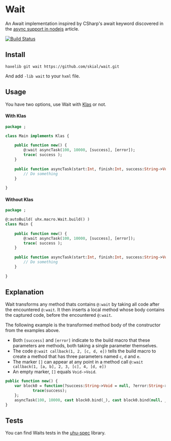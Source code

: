 Wait
====

An Await implementation inspired by CSharp's await keyword 
discovered in the [async support in nodejs](https://github.com/koush/node/wiki/"async"-support-in-node.js)
article.

[![Build Status](https://next.travis-ci.org/skial/wait.svg?branch=master)](https://next.travis-ci.org/skial/wait)

## Install

`haxelib git wait https://github.com/skial/wait.git`

And add `-lib wait` to your `hxml` file.
	
## Usage

You have two options, use Wait with [Klas](https://github.com/skial/klas/) or not.

#### With Klas

```Haxe
package ;

class Main implements Klas {
	
	public function new() {
		@:wait asyncTask(100, 10000, [success], [error]);
		trace( success );
	}
	
	public function asyncTask(start:Int, finish:Int, success:String->Void, error:String->Void) {
		// Do something
	}
	
}
```

#### Without Klas

```Haxe
package ;

@:autoBuild( uhx.macro.Wait.build() )
class Main {
	
	public function new() {
		@:wait asyncTask(100, 10000, [success], [error]);
		trace( success );
	}
	
	public function asyncTask(start:Int, finish:Int, success:String->Void, error:String->Void) {
		// Do something
	}
	
}
```

## Explanation

Wait transforms any method thats contains `@:wait` by taking all code after the
encountered `@:wait`. It then inserts a local method whose body contains 
the captured code, before the encountered `@:wait`.

The following example is the transformed method body of the constructor from the
examples above.

+ Both `[success]` and `[error]` indicate to the build macro that these parameters
are methods, both taking a single parameter themselves.
+ The code `@:wait callback(1, 2, [c, d, e])` tells the build macro to create a
method that has three parameters named `c`, `d` and `e`.
+ The marker `[]` can appear at any point in a method call `@:wait callback(1, [a, b], 2, 3, [c], 4, [d, e])`
+ An empty marker, `[]` equals `Void->Void`.

```Haxe
public function new() {
    var block0 = function(?success:String->Void = null, ?error:String->Void = null) {
            trace(success);
    };
    asyncTask(100, 10000, cast block0.bind(_), cast block0.bind(null, _));
}
```

## Tests

You can find Waits tests in the [uhu-spec](https://github.com/skial/uhu-spec/blob/master/src/uhx/macro/WaitSpec.hx) library.